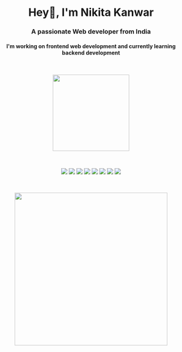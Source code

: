 <h1 align="center">Hey👋, I'm Nikita Kanwar</h1>
<h3 align="center">A passionate Web developer from India</h3>
<h4 align="center">I'm working on frontend web development and currently learning backend development</h4>

<br>

<p align="center"><img src="https://user-images.githubusercontent.com/74038190/212259366-1e33063f-1384-459b-9ea5-8ee5e25b63dc.jpg" width="200" /></p> 

<br>

<p align="center"> <img   src="https://img.shields.io/badge/html5-%23E34F26.svg?style=for-the-badge&logo=html5&logoColor=white"/>  <img   src="https://img.shields.io/badge/css3-%231572B6.svg?style=for-the-badge&logo=css3&logoColor=white"/> <img   src="https://img.shields.io/badge/bootstrap-%238511FA.svg?style=for-the-badge&logo=bootstrap&logoColor=white"/> <img   src="https://img.shields.io/badge/javascript-%23323330.svg?style=for-the-badge&logo=javascript&logoColor=%23F7DF1E"/>  <img   src="https://img.shields.io/badge/react-%2320232a.svg?style=for-the-badge&logo=react&logoColor=%2361DAFB"/> <img   src="https://img.shields.io/badge/php-%23777BB4.svg?style=for-the-badge&logo=php&logoColor=white"/> <img   src="https://img.shields.io/badge/mysql-4479A1.svg?style=for-the-badge&logo=mysql&logoColor=white"/> <img   src="https://img.shields.io/badge/c++-%2300599C.svg?style=for-the-badge&logo=c%2B%2B&logoColor=white"/>  </p>

<br>

<p align="center"> <img   src="https://github-readme-streak-stats.herokuapp.com/?user=&theme=dark&hide_border=false" width="400"/> </p>


